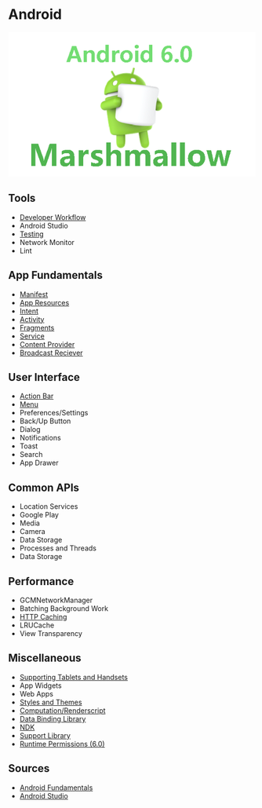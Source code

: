 # Android
![Android Marshmallow Banner](/Images/android-marshmallow.png)

## Tools
* [Developer Workflow](http://developer.android.com/tools/workflow/index.html)
* Android Studio
* [Testing](http://developer.android.com/tools/testing/testing-tools.html)
* Network Monitor
* Lint

## App Fundamentals
* [Manifest](/AppFundamentals/Manifest.md)
* [App Resources](/AppFundamentals/AppResources.md)
* [Intent](/AppFundamentals/Intent.md)
* [Activity](/AppFundamentals/Activity.md)
* [Fragments](/AppFundamentals/Fragments.md)
* [Service](/AppFundamentals/Service.md)
* [Content Provider](/AppFundamentals/ContentProvider.md)
* [Broadcast Reciever](/AppFundamentals/BroadcastReceiver.md)

## User Interface
* [Action Bar](/UserInterface/ActionBar.md)
* [Menu](/UserInterface/Menu.md)
* Preferences/Settings
* Back/Up Button
* Dialog
* Notifications
* Toast
* Search
* App Drawer

## Common APIs
* Location Services
* Google Play
* Media
* Camera
* Data Storage
* Processes and Threads
* Data Storage

## Performance
* GCMNetworkManager
* Batching Background Work
* [HTTP Caching](https://www.youtube.com/watch?v=7lxVqqWwTb0&list=PLWz5rJ2EKKc9CBxr3BVjPTPoDPLdPIFCE&index=1)
* LRUCache
* View Transparency 

## Miscellaneous
* [Supporting Tablets and Handsets](/Miscellaneous/SupportingTabletsAndHandsets.md)
* App Widgets
* Web Apps
* [Styles and Themes](http://developer.android.com/guide/topics/ui/themes.html)
* [Computation/Renderscript](http://developer.android.com/guide/topics/renderscript/index.html)
* [Data Binding Library](http://developer.android.com/tools/data-binding/guide.html)
* [NDK](http://developer.android.com/tools/sdk/ndk/index.html)
* [Support Library](http://developer.android.com/tools/support-library/index.html)
* [Runtime Permissions (6.0)](https://developer.android.com/preview/features/runtime-permissions.html?utm_campaign=m-developer-launch&utm_source=dac&utm_medium=blog)

## Sources
* [Android Fundamentals](http://developer.android.com/guide/components/fundamentals.html)
* [Android Studio](http://developer.android.com/tools/studio/index.html)
